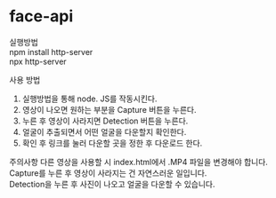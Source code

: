 # face-api

실행방법<br>
npm install http-server<br>
npx http-server<br>

사용 방법
1. 실행방법을 통해 node. JS를 작동시킨다. <br>
2. 영상이 나오면 원하는 부분을 Capture 버튼을 누른다. <br>
3. 누른 후 영상이 사라지면 Detection 버튼을 누른다. <br>
4. 얼굴이 추출되면서 어떤 얼굴을 다운할지 확인한다. <br>
5. 확인 후 링크를 눌러 다운할 곳을 정한 후 다운로드 한다. <br>

주의사항
다른 영상을 사용할 시 index.html에서 .MP4 파일을 변경해야 합니다. <br>
Capture를 누른 후 영상이 사라지는 건 자연스러운 일입니다. <br>
Detection을 누른 후 사진이 나오고 얼굴을 다운할 수 있습니다. <br>
